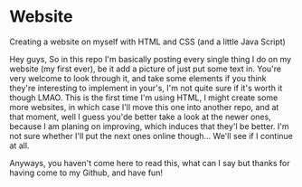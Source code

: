 # Website
Creating a website on myself with HTML and CSS (and a little Java Script)


Hey guys,
So in this repo I'm basically posting every single thing I do on my website (my first ever), be it add a picture of just put some text in. You're very welcome to look through it, and take some elements if you think they're interesting to implement in your's, I'm not quite sure if it's worth it though LMAO. This is the first time I'm using HTML, I might create some more websites, in which case I'll move this one into another repo, and at that moment, well I guess you'de better take a look at the newer ones, because I am planing on improving, which induces that they'l be better. I'm not sure whether I'll put the next ones online though... We'll see if I continue at all.

Anyways, you haven't come here to read this, what can I say but thanks for having come to my Github, and have fun!
